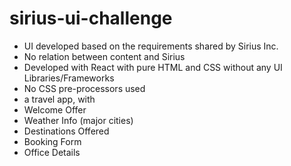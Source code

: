 # sirius-ui-challenge
- UI developed based on the requirements shared by Sirius Inc.
- No relation between content and Sirius
- Developed with React with pure HTML and CSS without any UI Libraries/Frameworks
- No CSS pre-processors used
- a travel app, with
- Welcome Offer
- Weather Info (major cities)
- Destinations Offered
- Booking Form
- Office Details
